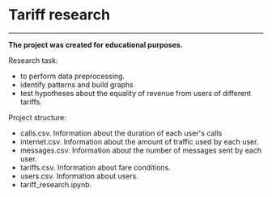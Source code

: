 # Tariff research
____
**The project was created for educational purposes.**

Research task:
  - to perform data preprocessing.
  - identify patterns and build graphs
  - test hypotheses about the equality of revenue from users of different tariffs.

Project structure:
  - calls.csv. Information about the duration of each user's calls
  - internet.csv. Information about the amount of traffic used by each user.
  - messages.csv. Information about the number of messages sent by each user.
  - tariffs.csv. Information about fare conditions.
  - users.csv. Information about users.
  - tariff_research.ipynb. 

